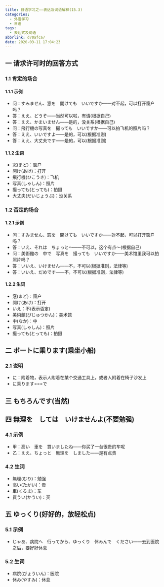 ```yaml
---
title: 日语学习之——表达及词语解释(15.3)
categories:
  - 外语学习
  - 日语
tags:
  - 表达式及词语
abbrlink: d70afca7
date: 2020-03-11 17:04:23
---
```

## 一 请求许可时的回答方式

### 1.1 肯定的场合

#### 1.1.1 示例

* 问：すみません、窓を　開けても　いいですか——对不起，可以打开窗户吗？
* 答：ええ、どうぞ——当然可以啦，有请(根据自己)
* 答：ええ、かまいません——是的，没关系(根据自己)
* 问：飛行機の写真を　撮っても　いいですか——可以拍飞机的照片吗？
* 答：ええ、いいですよ——是的，可以(根据准则)
* 答：ええ、大丈夫です——是的，可以(根据准则)

<!--more-->

#### 1.1.2 生词

* 窓(まど)：窗户
* 開け(あけ)：打开
* 飛行機(ひこうき)：飞机
* 写真(しゃしん)：照片
* 撮っても(とっても)：拍摄
* 大丈夫(だいじょうぶ)：没关系

### 1.2 否定的场合

#### 1.2.1 示例

* 问：すみません、窓を　開けても　いいですか——对不起，可以打开窗户吗？
* 答：いえ、それは　ちょっと〜——不可以，这个有点～(根据自己)
* 问：美術館の　中で　写真を　撮っても　いいですか——美术馆里我可以拍照片吗？
* 答：いいえ、いけません——不，不可以(根据准则，法律等)
* 答：いいえ、だめです——不，不可以(根据准则，法律等)

#### 1.2.2 生词

* 窓(まど)：窗户
* 開け(あけ)：打开
* いえ：不(表示否定)
* 美術館(びじゅつかん)：美术馆
* 中(なか)：中
* 写真(しゃしん)：照片
* 撮っても(とっても)：拍摄

## 二 ボートに乗ります(乘坐小船)

### 2.1 说明

* に：附着物，表示人附着在某个交通工具上，或者人附着在椅子沙发上
* に乗ります===で

## 三 もちろんです(当然)

## 四 無理を　しては　いけませんよ(不要勉强)

### 4.1 示例

* 甲：高い　車を　買いましたね——你买了一台很贵的车呢
* 乙：ええ、ちょっと　無理を　しました——是有点贵

### 4.2 生词

* 無理(むり)：勉强
* 高い(たかい)：贵
* 車(くるま)：车
* 買うい(かうい)：买

## 五 ゆっくり(好好的，放轻松点)

### 5.1 示例

* じゃあ、病院へ　行ってから、ゆっくり　休みんで　ください——去到医院之后，要好好休息

### 5.2 生词

* 病院(びょういん)：医院
* 休み(やすみ)：休息